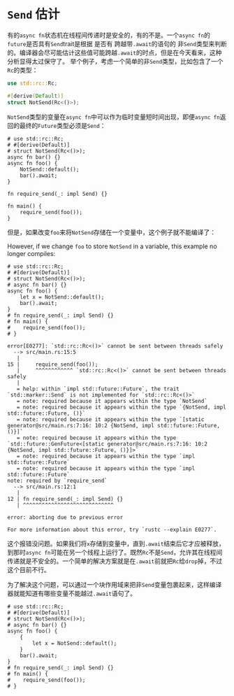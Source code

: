 # `Send` 估计

有的`async fn`状态机在线程间传递时是安全的，有的不是。一个`async fn`的`future`是否具有`Send`trait是根据 是否有 跨越带`.await`的语句的 非`Send`类型来判断的。编译器会尽可能估计这些值可能跨越`.await`的时点，但是在今天看来，这种分析显得太过保守了。
举个例子，考虑一个简单的非`Send`类型，比如包含了一个`Rc`的类型：

```rust
use std::rc::Rc;

#[derive(Default)]
struct NotSend(Rc<()>);
```

`NotSend`类型的变量在`async fn`中可以作为临时变量短时间出现，即便`async fn`返回的最终的`Future`类型必须是`Send`：

```rust,edition2018
# use std::rc::Rc;
# #[derive(Default)]
# struct NotSend(Rc<()>);
async fn bar() {}
async fn foo() {
    NotSend::default();
    bar().await;
}

fn require_send(_: impl Send) {}

fn main() {
    require_send(foo());
}
```

但是，如果改变`foo`来将`NotSend`存储在一个变量中，这个例子就不能编译了：

However, if we change `foo` to store `NotSend` in a variable, this example no
longer compiles:

```rust,edition2018
# use std::rc::Rc;
# #[derive(Default)]
# struct NotSend(Rc<()>);
# async fn bar() {}
async fn foo() {
    let x = NotSend::default();
    bar().await;
}
# fn require_send(_: impl Send) {}
# fn main() {
#    require_send(foo());
# }
```

```
error[E0277]: `std::rc::Rc<()>` cannot be sent between threads safely
  --> src/main.rs:15:5
   |
15 |     require_send(foo());
   |     ^^^^^^^^^^^^ `std::rc::Rc<()>` cannot be sent between threads safely
   |
   = help: within `impl std::future::Future`, the trait `std::marker::Send` is not implemented for `std::rc::Rc<()>`
   = note: required because it appears within the type `NotSend`
   = note: required because it appears within the type `{NotSend, impl std::future::Future, ()}`
   = note: required because it appears within the type `[static generator@src/main.rs:7:16: 10:2 {NotSend, impl std::future::Future, ()}]`
   = note: required because it appears within the type `std::future::GenFuture<[static generator@src/main.rs:7:16: 10:2 {NotSend, impl std::future::Future, ()}]>`
   = note: required because it appears within the type `impl std::future::Future`
   = note: required because it appears within the type `impl std::future::Future`
note: required by `require_send`
  --> src/main.rs:12:1
   |
12 | fn require_send(_: impl Send) {}
   | ^^^^^^^^^^^^^^^^^^^^^^^^^^^^^

error: aborting due to previous error

For more information about this error, try `rustc --explain E0277`.
```

这个报错没问题。如果我们将`x`存储到变量中，直到`.await`结束后它才应被释放，到那时`async fn`可能在另一个线程上运行了。既然`Rc`不是`Send`，允许其在线程间传递就是不安全的。一个简单的解决方案就是在`.await`前就把`Rc`给`drop`掉，不过这个目前不行。

为了解决这个问题，可以通过一个块作用域来把非`Send`变量包裹起来，这样编译器就能知道有哪些变量不能越过`.await`语句了。

```rust,edition2018
# use std::rc::Rc;
# #[derive(Default)]
# struct NotSend(Rc<()>);
# async fn bar() {}
async fn foo() {
    {
        let x = NotSend::default();
    }
    bar().await;
}
# fn require_send(_: impl Send) {}
# fn main() {
#    require_send(foo());
# }
```

